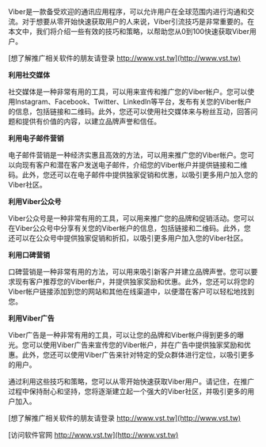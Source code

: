 Viber是一款备受欢迎的通讯应用程序，可以允许用户在全球范围内进行沟通和交流。对于想要从零开始快速获取用户的人来说，Viber引流技巧是非常重要的。在本文中，我们将介绍一些有效的技巧和策略，以帮助您从0到100快速获取Viber用户。

[想了解推广相关软件的朋友请登录 http://www.vst.tw](http://www.vst.tw)

**利用社交媒体**

社交媒体是一种非常有用的工具，可以用来宣传和推广您的Viber帐户。您可以使用Instagram、Facebook、Twitter、LinkedIn等平台，发布有关您的Viber帐户的信息，包括链接和二维码。此外，您还可以使用社交媒体来与粉丝互动，回答问题和提供有价值的内容，以建立品牌声誉和信任。

**利用电子邮件营销**

电子邮件营销是一种经济实惠且高效的方法，可以用来推广您的Viber帐户。您可以向现有客户和潜在客户发送电子邮件，介绍您的Viber帐户并提供链接和二维码。此外，您还可以在电子邮件中提供独家促销和优惠，以吸引更多用户加入您的Viber社区。

**利用Viber公众号**

Viber公众号是一种非常有用的工具，可以用来推广您的品牌和促销活动。您可以在Viber公众号中分享有关您的Viber帐户的信息，包括链接和二维码。此外，您还可以在公众号中提供独家促销和折扣，以吸引更多用户加入您的Viber社区。

**利用口碑营销**

口碑营销是一种非常有用的方法，可以用来吸引新客户并建立品牌声誉。您可以要求现有客户推荐您的Viber帐户，并提供独家奖励和优惠。此外，您还可以将您的Viber帐户链接添加到您的网站和其他在线渠道中，以便潜在客户可以轻松地找到您。

**利用Viber广告**

Viber广告是一种非常有用的工具，可以让您的品牌和Viber帐户得到更多的曝光。您可以使用Viber广告来宣传您的Viber帐户，并在广告中提供独家奖励和优惠。此外，您还可以使用Viber广告来针对特定的受众群体进行定位，以吸引更多的用户。

通过利用这些技巧和策略，您可以从零开始快速获取Viber用户。请记住，在推广过程中保持耐心和坚持，您将逐渐建立起一个强大的Viber社区，并吸引更多的用户加入。

[想了解推广相关软件的朋友请登录 http://www.vst.tw](http://www.vst.tw)


[访问软件官网 http://www.vst.tw](http://www.vst.tw)
